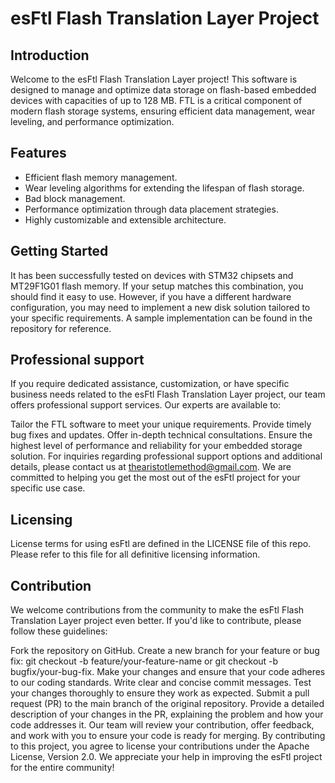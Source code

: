 # esFtl Flash Translation Layer Project

## Introduction
Welcome to the esFtl Flash Translation Layer project! This software is designed to manage and optimize data storage on flash-based embedded devices with capacities of up to 128 MB. FTL is a critical component of modern flash storage systems, ensuring efficient data management, wear leveling, and performance optimization.

## Features

- Efficient flash memory management.
- Wear leveling algorithms for extending the lifespan of flash storage.
- Bad block management.
- Performance optimization through data placement strategies.
- Highly customizable and extensible architecture.

## Getting Started

It has been successfully tested on devices with STM32 chipsets and MT29F1G01 flash memory. If your setup matches this combination, you should find it easy to use. However, if you have a different hardware configuration, you may need to implement a new disk solution tailored to your specific requirements. A sample implementation can be found in the repository for reference.

## Professional support

If you require dedicated assistance, customization, or have specific business needs related to the esFtl Flash Translation Layer project, our team offers professional support services. Our experts are available to:

Tailor the FTL software to meet your unique requirements.
Provide timely bug fixes and updates.
Offer in-depth technical consultations.
Ensure the highest level of performance and reliability for your embedded storage solution.
For inquiries regarding professional support options and additional details, please contact us at thearistotlemethod@gmail.com. We are committed to helping you get the most out of the esFtl project for your specific use case.

## Licensing

License terms for using esFtl are defined in the LICENSE file of this repo. Please refer to this file for all definitive licensing information. 

## Contribution

We welcome contributions from the community to make the esFtl Flash Translation Layer project even better. If you'd like to contribute, please follow these guidelines:

Fork the repository on GitHub.
Create a new branch for your feature or bug fix: git checkout -b feature/your-feature-name or git checkout -b bugfix/your-bug-fix.
Make your changes and ensure that your code adheres to our coding standards.
Write clear and concise commit messages.
Test your changes thoroughly to ensure they work as expected.
Submit a pull request (PR) to the main branch of the original repository.
Provide a detailed description of your changes in the PR, explaining the problem and how your code addresses it.
Our team will review your contribution, offer feedback, and work with you to ensure your code is ready for merging.
By contributing to this project, you agree to license your contributions under the Apache License, Version 2.0. We appreciate your help in improving the esFtl project for the entire community!
